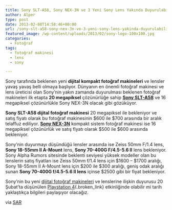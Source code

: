 ```yaml
---
title: Sony SLT-A58, Sony NEX-3N ve 3 Yeni Sony Lens Yakında Duyurulabilir
author: Alper
type: post
date: 2013-02-08T14:58:46+00:00
url: /sony-slt-a58-sony-nex-3n-ve-3-yeni-sony-lens-yakinda-duyurulabilir/
featured_image: /wp-content/uploads/2013/02/sony-logo-100x100.jpg
categories:
  - Fotoğraf
tags:
  - fotoğraf makinesi
  - lens
  - sony

---
```

Sony tarafında beklenen yeni **dijital kompakt fotoğraf makineleri** ve lensler yavaş yavaş belli olmaya başlıyor. Dünyanın en önemli fotoğraf makinesi ve lens üreticisi olan Sony&#8217;nin yakın zamanda duyurulması beklenen fotoğraf makineleri ilk etapta **20 megapiksel** çözünürlüğe sahip [**Sony SLT-A58**][1] ve 16 megapiksel çözünürlükle Sony NEX-3N olacak gibi gözüküyor.

**Sony SLT-A58 dijital fotoğraf makinesi** 20 megapiksel ile bekleniyor ve satış fiyatı olarak bu fotoğraf makinesinin $600 ile $700 arasında bir aralık telaffuz ediliyor. [**Sony NEX-3N**][2] kompakt sistem fotoğraf makinesi ise 16 megapiksel çözünürlük ve satış fiyatı olarak $500 ile $600 arasında bekleniyor.

Sony&#8217;nin duyurmayı düşündüğü lensler arasında ise Zeiss 50mm F/1.4 lens, **Sony 18-55mm II A-Mount** lens, **Sony 70-400G F/4.5-5.6 II** lens bekleniyor. Sony Alpha Rumors sitesinde beklenti seviyesi yüksek modeller olan bu lenslerin satış fiyatları ise Zeiss 50mm f/1.4 lens için $1600 &#8211; $1700 aralığı, Sony 18-55mm II A-Mount lens için $200 ile $300 aralığı, geniş odak aralığı sunan **Sony 70-400G f/4.5-5.6 II lens** içinse $2500 gibi bir fiyat bekleniyor.

Sony&#8217;nin bu yeni [dijital fotoğraf makineleri][3] ve lenslerine ilişkin duyurusu 20 Şubat&#8217;ta düşünülen [Playstation 4][4]{.broken_link} etkinliğinde olabilir mi tarih yaklaştıkça bilgileri paylaşıyor olacağız.

via <a href="http://www.sonyalpharumors.com/sr5-a58-nex-3n-and-three-a-mount-lens-to-come-soon/" target="_blank">SAR</a>

 [1]: https://www.murekkep.org/kamera/sony/slt-a58 "Sony SLT-A58 - Alpha 58"
 [2]: https://www.murekkep.org/kamera/sony/nex-3n "sony nex 3n aynasız fotoğraf makinesi"
 [3]: https://www.murekkep.org/kamera "fotoğraf makinesi"
 [4]: https://www.murekkep.org/playstation-4-25-subatta-tanitilabilir-10362 "playstation 4 duyuru"